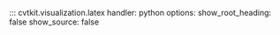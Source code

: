::: cvtkit.visualization.latex
    handler: python
    options:
        show_root_heading: false
        show_source: false
